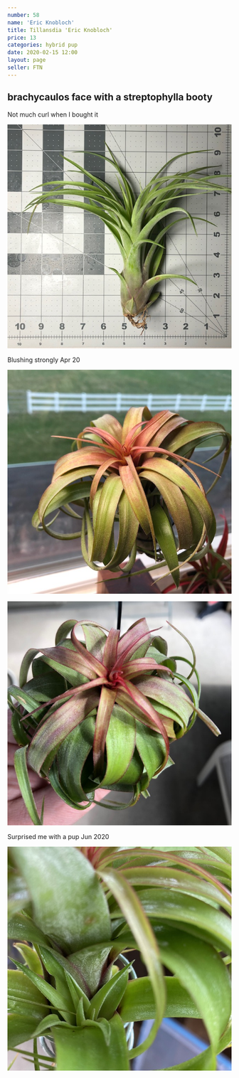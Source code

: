 ```yaml
---
number: 58
name: 'Eric Knobloch'
title: Tillansdia 'Eric Knobloch'
price: 13
categories: hybrid pup
date: 2020-02-15 12:00
layout: page
seller: FTN
---
```

## brachycaulos face with a streptophylla booty

Not much curl when I bought it

!["Tillandsia 'Eric Knobloch'"](/i/IMG_5980.jpeg "Tillandsia 'Eric Knobloch'")

Blushing strongly Apr 20

!["Tillandsia 'Eric Knobloch'"](/i/IMG_6026.jpeg "Tillandsia 'Eric Knobloch'")

!["Tillandsia 'Eric Knobloch'"](/i/IMG_6296.jpeg "Tillandsia 'Eric Knobloch'")

Surprised me with a pup Jun 2020

!["Tillandsia 'Eric Knobloch'"](/i/IMG_0027.jpeg "Tillandsia 'Eric Knobloch'")

